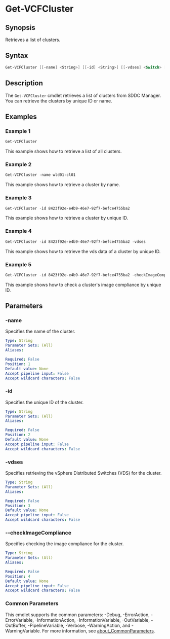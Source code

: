 # Get-VCFCluster

## Synopsis

Retrieves a list of clusters.

## Syntax

```powershell
Get-VCFCluster [[-name] <String>] [[-id] <String>] [[-vdses] <Switch> [-checkImageCompliance] <Switch> [<CommonParameters>]
```

## Description

The `Get-VCFCluster` cmdlet retrieves a list of clusters from SDDC Manager. You can retrieve the clusters by unique ID or name.

## Examples

### Example 1

```powershell
Get-VCFCluster
```

This example shows how to retrieve a list of all clusters.

### Example 2

```powershell
Get-VCFCluster -name wld01-cl01
```

This example shows how to retrieve a cluster by name.

### Example 3

```powershell
Get-VCFCluster -id 8423f92e-e4b9-46e7-92f7-befce4755ba2
```

This example shows how to retrieve a cluster by unique ID.

### Example 4

```powershell
Get-VCFCluster -id 8423f92e-e4b9-46e7-92f7-befce4755ba2 -vdses
```

This example shows how to retrieve the vds data of a cluster by unique ID.

### Example 5

```powershell
Get-VCFCluster -id 8423f92e-e4b9-46e7-92f7-befce4755ba2 -checkImageCompliance
```

This example shows how to check a cluster's image compliance by unique ID.

## Parameters

### -name

Specifies the name of the cluster.

```yaml
Type: String
Parameter Sets: (All)
Aliases:

Required: False
Position: 1
Default value: None
Accept pipeline input: False
Accept wildcard characters: False
```

### -id

Specifies the unique ID of the cluster.

```yaml
Type: String
Parameter Sets: (All)
Aliases:

Required: False
Position: 2
Default value: None
Accept pipeline input: False
Accept wildcard characters: False
```

### -vdses

Specifies retrieving the vSphere Distributed Switches (VDS) for the cluster.

```yaml
Type: String
Parameter Sets: (All)
Aliases:

Required: False
Position: 3
Default value: None
Accept pipeline input: False
Accept wildcard characters: False
```

### --checkImageCompliance

Specifies checking the image compliance for the cluster.

```yaml
Type: String
Parameter Sets: (All)
Aliases:

Required: False
Position: 4
Default value: None
Accept pipeline input: False
Accept wildcard characters: False
```

### Common Parameters

This cmdlet supports the common parameters: -Debug, -ErrorAction, -ErrorVariable, -InformationAction, -InformationVariable, -OutVariable, -OutBuffer, -PipelineVariable, -Verbose, -WarningAction, and -WarningVariable. For more information, see [about_CommonParameters](http://go.microsoft.com/fwlink/?LinkID=113216).
